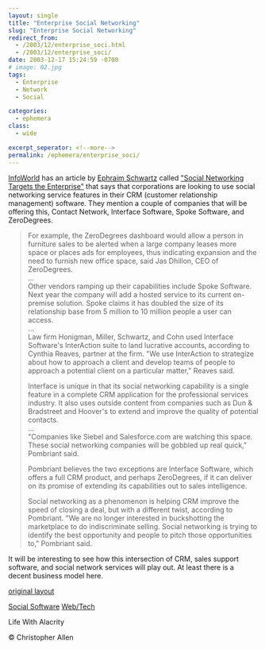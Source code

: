 ```yaml
---
layout: single
title: "Enterprise Social Networking"
slug: "Enterprise Social Networking"
redirect_from:
  - /2003/12/enterprise_soci.html
  - /2003/12/enterprise_soci/
date: 2003-12-17 15:24:59 -0700
# image: 02.jpg
tags: 
  - Enterprise
  - Network
  - Social

categories:
  - ephemera
class:
  - wide

excerpt_seperator: <!--more-->
permalink: /ephemera/enterprise_soci/
---
```


[InfoWorld](http://www.infoworld.com) has an article by [Ephraim Schwartz](http://www.infoworld.com/columnists/ephraim_reality.html) called ["Social Networking Targets the Enterprise"](http://www.infoworld.com/article/03/12/15/49NNsocial_1.html) that says that corporations are looking to use social networking service features in their CRM (customer relationship management) software. They mention a couple of companies that will be offering this, Contact Network, Interface Software, Spoke Software, and ZeroDegrees.

> For example, the ZeroDegrees dashboard would allow a person in furniture sales to be alerted when a large company leases more space or places ads for employees, thus indicating expansion and the need to furnish new office space, said Jas Dhillon, CEO of ZeroDegrees.  
> ...  
> Other vendors ramping up their capabilities include Spoke Software. Next year the company will add a hosted service to its current on-premise solution. Spoke claims it has doubled the size of its relationship base from 5 million to 10 million people a user can access.  
> ...  
> Law firm Honigman, Miller, Schwartz, and Cohn used Interface Software's InterAction suite to land lucrative accounts, according to Cynthia Reaves, partner at the firm. "We use InterAction to strategize about how to approach a client and develop teams of people to approach a potential client on a particular matter," Reaves said.
> 
> Interface is unique in that its social networking capability is a single feature in a complete CRM application for the professional services industry. It also uses outside content from companies such as Dun & Bradstreet and Hoover's to extend and improve the quality of potential contacts.  
> ...  
> "Companies like Siebel and Salesforce.com are watching this space. These social networking companies will be gobbled up real quick," Pombriant said.
> 
> Pombriant believes the two exceptions are Interface Software, which offers a full CRM product, and perhaps ZeroDegrees, if it can deliver on its promise of extending its capabilities out to sales intelligence.
> 
> Social networking as a phenomenon is helping CRM improve the speed of closing a deal, but with a different twist, according to Pombriant. "We are no longer interested in buckshotting the marketplace to do indiscriminate selling. Social networking is trying to identify the best opportunity and people to pitch those opportunities to," Pombriant said.

It will be interesting to see how this intersection of CRM, sales support software, and social network services will play out. At least there is a decent business model here.

[original layout](/previous/2003/12/enterprise_soci.html)

[Social Software](/tags/social-software/) [Web/Tech](/tags/web/tech/)

Life With Alacrity

© Christopher Allen